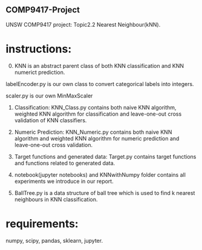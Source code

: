 ## COMP9417-Project
UNSW COMP9417 project: Topic2.2 Nearest Neighbour(kNN).

# instructions:

0. KNN is an abstract parent class of both KNN classification and KNN numerict prediction. 

labelEncoder.py is our own class to convert categorical labels into integers. 

scaler.py is our own MinMaxScaler

1. Classification: KNN_Class.py contains both naive KNN algorithm, weighted KNN algorithm for classification and leave-one-out cross validation of KNN classifiers.

2. Numeric Prediction: KNN_Numeric.py contains both naive KNN algorithm and weighted KNN algorithm for numeric prediction and leave-one-out cross validation.

3. Target functions and generated data: Target.py contains target functions and functions related to generated data.

4. notebook(jupyter notebooks) and KNNwithNumpy folder contains all experiments we introduce in our report.

5. BallTree.py is a data structure of ball tree which is used to find k nearest neighbours in KNN classification.

# requirements:
numpy,
scipy,
pandas,
sklearn,
jupyter.
